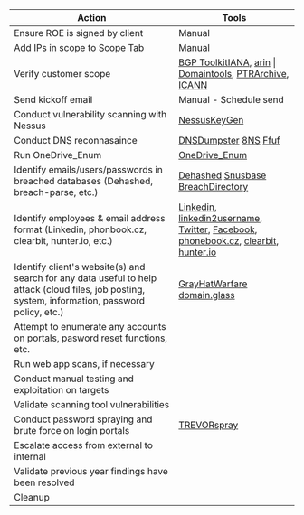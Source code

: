 
| Action                                                                                                                                            | Tools                                                                                                                                                                                                                                                                                                                                                                        |
| ------------------------------------------------------------------------------------------------------------------------------------------------- | ---------------------------------------------------------------------------------------------------------------------------------------------------------------------------------------------------------------------------------------------------------------------------------------------------------------------------------------------------------------------------- |
| Ensure ROE is signed by client                                                                                                                    | Manual                                                                                                                                                                                                                                                                                                                                                                       |
| Add IPs in scope to Scope Tab                                                                                                                     | Manual                                                                                                                                                                                                                                                                                                                                                                       |
| Verify customer scope                                                                                                                             | [BGP Toolkit](https://bgp.he.net/)[IANA](https://www.iana.org/), [arin](https://www.arin.net/) \| [Domaintools](https://www.domaintools.com/), [PTRArchive](http://ptrarchive.com/), [ICANN](https://lookup.icann.org/lookup)                                                                                                                                                |
| Send kickoff email                                                                                                                                | Manual - Schedule send                                                                                                                                                                                                                                                                                                                                                       |
| Conduct vulnerability scanning with Nessus                                                                                                        | [NessusKeyGen](https://github.com/harshdhamaniya/nessuskeygen)                                                                                                                                                                                                                                                                                                               |
| Conduct DNS reconnasaince                                                                                                                         | [DNSDumpster](https://dnsdumpster.com/) [8NS](https://github.com/adot8) [Ffuf](obsidian://open?vault=Penetration%20Testing&file=Root%2FWeb%20Applications%2F~%20Checklist%2FChecklist)                                                                                                                                                                                       |
| Run OneDrive_Enum                                                                                                                                 | [OneDrive_Enum](https://github.com/nyxgeek/onedrive_user_enum)                                                                                                                                                                                                                                                                                                               |
| Identify emails/users/passwords in breached databases (Dehashed, breach-parse, etc.)                                                              | [Dehashed](https://www.dehashed.com/) [Snusbase](https://snusbase.com) [BreachDirectory](https://breachdirectory.org)                                                                                                                                                                                                                                                        |
| Identify employees & email address format (Linkedin, phonbook.cz, clearbit, hunter.io, etc.)                                                      | [Linkedin](https://ca.linkedin.com/), [linkedin2username](https://github.com/initstring/linkedin2username), [Twitter](https://x.com/), [Facebook](https://www.facebook.com/), [phonebook.cz](https://phonebook.cz/ ), [clearbit](https://chromewebstore.google.com/detail/clearbit-connect-free-ver/pmnhcgfcafcnkbengdcanjablaabjplo?hl=en), [hunter.io](https://hunter.io/) |
| Identify client's website(s) and search for any data useful to help attack (cloud files, job posting, system, information, password policy, etc.) | [GrayHatWarfare](https://buckets.grayhatwarfare.com)  [domain.glass](https://domain.glass)                                                                                                                                                                                                                                                                                   |
| Attempt to enumerate any accounts on portals, pasword reset functions, etc.                                                                       |                                                                                                                                                                                                                                                                                                                                                                              |
| Run web app scans, if necessary                                                                                                                   |                                                                                                                                                                                                                                                                                                                                                                              |
| Conduct manual testing and exploitation on targets                                                                                                |                                                                                                                                                                                                                                                                                                                                                                              |
| Validate scanning tool vulnerabilities                                                                                                            |                                                                                                                                                                                                                                                                                                                                                                              |
| Conduct password spraying and brute force on login portals                                                                                        | [TREVORspray](https://github.com/blacklanternsecurity/TREVORspray)                                                                                                                                                                                                                                                                                                           |
| Escalate access from external to internal                                                                                                         |                                                                                                                                                                                                                                                                                                                                                                              |
| Validate previous year findings have been resolved                                                                                                |                                                                                                                                                                                                                                                                                                                                                                              |
| Cleanup                                                                                                                                           |                                                                                                                                                                                                                                                                                                                                                                              |
